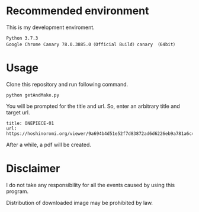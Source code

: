 # Recommended environment
This is my development enviroment.
```
Python 3.7.3
Google Chrome Canary 78.0.3885.0（Official Build）canary （64bit）
```

# Usage
Clone this repository and run following command.
```
python getAndMake.py
```

You will be prompted for the title and url. So, enter an arbitrary title and target url.

```
title: ONEPIECE-01
url: https://hoshinoromi.org/viewer/9a694b4d51e52f7d83872ad6d6226eb9a781a6c460f211a46e2b304bba74d335
```

After a while, a pdf will be created.

# Disclaimer
I do not take any responsibility for all the events caused by using this program.

Distribution of downloaded image may be prohibited by law.